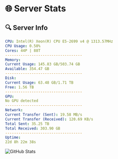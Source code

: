 # 🌐 Server Stats
## 🔍 Server Info
```yaml
CPU: Intel(R) Xeon(R) CPU E5-2699 v4 @ 1313.57MHz
CPU Usage: 0.50%
Cores: 44P | 88T
-----------------------------------
Memory:
Current Usage: 145.83 GB/503.74 GB
Available: 354.47 GB
-----------------------------------
Disk:
Current Usage: 63.48 GB/1.71 TB
Free: 1.56 TB
-----------------------------------
GPU:
No GPU detected
-----------------------------------
Network:
Current Transfer (Sent): 19.58 MB/s
Current Transfer (Received): 120.69 KB/s
Total Sent: 35.25 TB
Total Received: 303.90 GB
-----------------------------------
Uptime:
22d 8h 22m 38s
```
![GitHub Stats](https://img.shields.io/badge/Updated-2025-03-30_05:45:27-blue)
